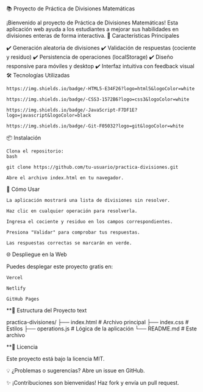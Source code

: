 📚 Proyecto de Práctica de Divisiones Matemáticas

¡Bienvenido al proyecto de Práctica de Divisiones Matemáticas! Esta aplicación web ayuda a los estudiantes a mejorar sus habilidades en divisiones enteras de forma interactiva.
🚀 Características Principales

✔️ Generación aleatoria de divisiones
✔️ Validación de respuestas (cociente y residuo)
✔️ Persistencia de operaciones (localStorage)
✔️ Diseño responsive para móviles y desktop
✔️ Interfaz intuitiva con feedback visual
🛠️ Tecnologías Utilizadas

    https://img.shields.io/badge/-HTML5-E34F26?logo=html5&logoColor=white

    https://img.shields.io/badge/-CSS3-1572B6?logo=css3&logoColor=white

    https://img.shields.io/badge/-JavaScript-F7DF1E?logo=javascript&logoColor=black

    https://img.shields.io/badge/-Git-F05032?logo=git&logoColor=white

📦 Instalación

    Clona el repositorio:
    bash

    git clone https://github.com/tu-usuario/practica-divisiones.git

    Abre el archivo index.html en tu navegador.

🎯 Cómo Usar

    La aplicación mostrará una lista de divisiones sin resolver.

    Haz clic en cualquier operación para resolverla.

    Ingresa el cociente y residuo en los campos correspondientes.

    Presiona "Validar" para comprobar tus respuestas.

    Las respuestas correctas se marcarán en verde.

🌐 Despliegue en la Web

Puedes desplegar este proyecto gratis en:

    Vercel

    Netlify

    GitHub Pages

**🔄 Estructura del Proyecto
text

practica-divisiones/
├── index.html          # Archivo principal
├── index.css           # Estilos
├── operations.js       # Lógica de la aplicación
└── README.md           # Este archivo

**📝 Licencia

Este proyecto está bajo la licencia MIT.

💡 ¿Problemas o sugerencias?
Abre un issue en GitHub.

✨ ¡Contribuciones son bienvenidas!
Haz fork y envía un pull request.
